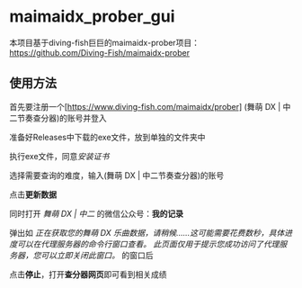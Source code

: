 # maimaidx_prober_gui
本项目基于diving-fish巨巨的maimaidx-prober项目：https://github.com/Diving-Fish/maimaidx-prober
## 使用方法
首先要注册一个[https://www.diving-fish.com/maimaidx/prober] (舞萌 DX | 中二节奏查分器)的账号并登入

准备好Releases中下载的exe文件，放到单独的文件夹中

执行exe文件，同意*安装证书*

选择需要查询的难度，输入(舞萌 DX | 中二节奏查分器)的账号

点击**更新数据**

同时打开 *舞萌 DX | 中二* 的微信公众号：**我的记录**

弹出如
*正在获取您的舞萌 DX 乐曲数据，请稍候……这可能需要花费数秒，具体进度可以在代理服务器的命令行窗口查看。
此页面仅用于提示您成功访问了代理服务器，您可以立即关闭此窗口。* 的窗口后

点击**停止**，打开**查分器网页**即可看到相关成绩